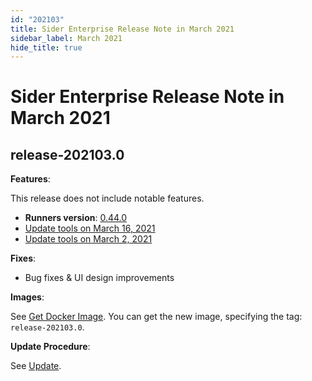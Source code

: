 ```yaml
---
id: "202103"
title: Sider Enterprise Release Note in March 2021
sidebar_label: March 2021
hide_title: true
---
```


# Sider Enterprise Release Note in March 2021

## release-202103.0

**Features**:

This release does not include notable features.

- **Runners version**: [0.44.0](https://github.com/sider/runners/releases/tag/0.44.0)
- [Update tools on March 16, 2021](../../news/2021.md#update-tools-on-march-16-2021)
- [Update tools on March 2, 2021](../../news/2021.md#update-tools-on-march-2-2021)

**Fixes**:

- Bug fixes & UI design improvements

**Images**:

See [Get Docker Image](../installation.md#get-docker-image). You can get the new image, specifying the tag: `release-202103.0`.

**Update Procedure**:

See [Update](../updating.md).
